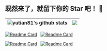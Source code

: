 ## 既然来了，就留下你的 Star 吧！ 👋

<!--
**yutian81/yutian81** is a ✨ _special_ ✨ repository because its `README.md` (this file) appears on your GitHub profile.

Here are some ideas to get you started:

- 🔭 I’m currently working on ...
- 🌱 I’m currently learning ...
- 👯 I’m looking to collaborate on ...
- 🤔 I’m looking for help with ...
- 💬 Ask me about ...
- 📫 How to reach me: ...
- 😄 Pronouns: ...
- ⚡ Fun fact: ...
-->

| <a href="https://github.com/yutian81"><img align="center" src="https://github-readme-stats.vercel.app/api?username=yutian81&show_icons=true&hide=contribs&theme=ambient_gradient&hide_border=true" alt="yutian81's github stats" /></a> | <a href="https://github.com/yutian81"><img align="center" src="https://github-readme-stats.vercel.app/api/top-langs/?username=yutian81&layout=compact&theme=ambient_gradient&hide_border=true" /></a> |
| ------------- | ------------- |

[![Readme Card](https://github-readme-stats.vercel.app/api/pin/?username=cmliu&repo=edgetunnel&show_owner&theme=shadow_red)](https://github.com/anuraghazra/github-readme-stats) &nbsp; [![Readme Card](https://github-readme-stats.vercel.app/api/pin/?username=fscarmen2&repo=Argo-Nezha-Service-Container&show_owner=true&theme=shadow_red)](https://github.com/anuraghazra/github-readme-stats)   

[![Readme Card](https://github-readme-stats.vercel.app/api/pin/?username=eooce&repo=Sing-box&show_owner=true&theme=shadow_red)](https://github.com/anuraghazra/github-readme-stats) &nbsp; [![Readme Card](https://github-readme-stats.vercel.app/api/pin/?username=bh-qt&repo=Cloudflare-IP-SpeedTest&show_owner=true&theme=shadow_red)](https://github.com/anuraghazra/github-readme-stats)
